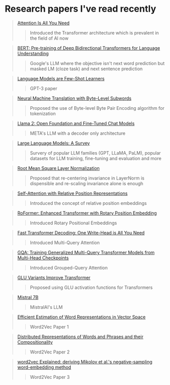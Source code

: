 # Research papers I've read recently

> [Attention Is All You Need](https://arxiv.org/abs/1706.03762)
>> Introduced the Transformer architecture which is prevalent in the field of AI now

> [BERT: Pre-training of Deep Bidirectional Transformers for Language Understanding](https://arxiv.org/abs/1810.04805)
>> Google's LLM where the objective isn't next word prediction but masked LM (cloze task) and next sentence prediction

> [Language Models are Few-Shot Learners](https://arxiv.org/abs/2005.14165)
>> GPT-3 paper

> [Neural Machine Translation with Byte-Level Subwords](https://arxiv.org/abs/1909.03341)
>> Proposed the use of Byte-level Byte Pair Encoding algorithm for tokenization

> [Llama 2: Open Foundation and Fine-Tuned Chat Models](https://arxiv.org/abs/2307.09288)
>> META's LLM with a decoder only architecture

> [Large Language Models: A Survey](https://arxiv.org/abs/2402.06196)
>> Survery of popular LLM families (GPT, LLaMA, PaLM), popular datasets for LLM training, fine-tuning and evaluation and more

> [Root Mean Square Layer Normalization](https://arxiv.org/abs/1910.07467)
>> Proposed that re-centering invariance in LayerNorm is dispensible and re-scaling invariance alone is enough

> [Self-Attention with Relative Position Representations](https://arxiv.org/abs/1803.02155)
>> Introduced the concept of relative position embeddings

> [RoFormer: Enhanced Transformer with Rotary Position Embedding](https://arxiv.org/abs/2104.09864)
>> Introduced Rotary Positional Embeddings

> [Fast Transformer Decoding: One Write-Head is All You Need](https://arxiv.org/abs/1911.02150)
>> Introduced Multi-Query Attention

> [GQA: Training Generalized Multi-Query Transformer Models from Multi-Head Checkpoints](https://arxiv.org/abs/2305.13245)
>> Introduced Grouped-Query Attention

> [GLU Variants Improve Transformer](https://arxiv.org/pdf/2002.05202)
>> Proposed using GLU activation functions for Transformers


> [Mistral 7B](https://arxiv.org/pdf/2310.06825)
>> MistralAI's LLM

> [Efficient Estimation of Word Representations in Vector Space](https://arxiv.org/abs/1301.3781)
>> Word2Vec Paper 1

> [Distributed Representations of Words and Phrases and their Compositionality](https://arxiv.org/abs/1310.4546)
>> Word2Vec Paper 2

> [word2vec Explained: deriving Mikolov et al.'s negative-sampling word-embedding method](https://arxiv.org/abs/1402.3722)
>> Word2Vec Paper 3